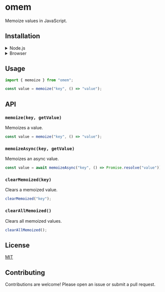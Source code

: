 # omem

Memoize values in JavaScript.

## Installation

<details>
<summary>Node.js</summary>

```bash
npm install omem
```

</details>

<details>
<summary>Browser</summary>

```html
<script type="module" src="https://unpkg.com/omem"></script>
```

</details>

## Usage

```js
import { memoize } from "omem";

const value = memoize("key", () => "value");
```

## API

### `memoize(key, getValue)`

Memoizes a value.

```js
const value = memoize("key", () => "value");
```

### `memoizeAsync(key, getValue)`

Memoizes an async value.

```js
const value = await memoizeAsync("key", () => Promise.resolve("value"));
```

### `clearMemoized(key)`

Clears a memoized value.

```js
clearMemoized("key");
```

### `clearAllMemoized()`

Clears all memoized values.

```js
clearAllMemoized();
```

## License

[MIT](LICENSE)

## Contributing

Contributions are welcome! Please open an issue or submit a pull request.
